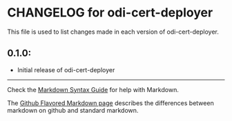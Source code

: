 # CHANGELOG for odi-cert-deployer

This file is used to list changes made in each version of odi-cert-deployer.

## 0.1.0:

* Initial release of odi-cert-deployer

- - -
Check the [Markdown Syntax Guide](http://daringfireball.net/projects/markdown/syntax) for help with Markdown.

The [Github Flavored Markdown page](http://github.github.com/github-flavored-markdown/) describes the differences between markdown on github and standard markdown.
